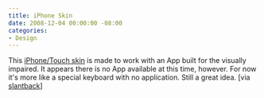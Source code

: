 ```yaml
---
title: iPhone Skin
date: 2008-12-04 00:00:00 -08:00
categories:
- Design
---
```


<p>This <a href="http://critica.us/product-design/invisual-a-tactile-silicone-case-for-the-apple-iphone/">iPhone/Touch skin</a> is made to work with an App built for the visually impaired. It appears there is no App available at this time, however. For now it's more like a special keyboard with no application. Still a great idea. [via <a href="http://slantback.tumblr.com/post/63068347/cartographer-this-iphone-skin-is-designed-to-be">slantback</a>]</p>
